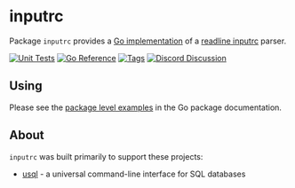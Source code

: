 # inputrc

Package `inputrc` provides a [Go implementation][go-project] of a [readline
inputrc][readline] parser.

[![Unit Tests][inputrc-ci-status]][inputrc-ci]
[![Go Reference][goref-inputrc-status]][goref-inputrc]
[![Tags][tag-status]][Tags]
[![Discord Discussion][discord-status]][discord]

[inputrc-ci]: https://github.com/xo/inputrc/actions/workflows/test.yml (Test CI)
[inputrc-ci-status]: https://github.com/xo/inputrc/actions/workflows/test.yml/badge.svg (Test CI)
[goref-inputrc]: https://pkg.go.dev/github.com/xo/inputrc (Go Reference)
[goref-inputrc-status]: https://pkg.go.dev/badge/github.com/xo/inputrc.svg (Go Reference)
[tag-status]: https://img.shields.io/github/v/tag/xo/inputrc?display_name=tag&sort=semver (Latest Tag)
[discord]: https://discord.gg/yJKEzc7prt (Discord Discussion)
[discord-status]: https://img.shields.io/discord/829150509658013727.svg?label=Discord&logo=Discord&colorB=7289da&style=flat-square (Discord Discussion)

[tags]: https://github.com/xo/inputrc/tags (Tags)

## Using

Please see the [package level examples][examples] in the Go package
documentation.

## About

`inputrc` was built primarily to support these projects:

* [usql][usql] - a universal command-line interface for SQL databases

[go-project]: https://golang.org/project
[readline]: https://tiswww.case.edu/php/chet/readline/rltop.html
[examples]: https://pkg.go.dev/github.com/xo/inputrc#pkg-examples
[usql]: https://github.com/xo/usql
